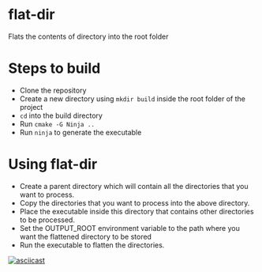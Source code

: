 # flat-dir

Flats the contents of directory into the root folder


# Steps to build

- Clone the repository
- Create a new directory using `mkdir build` inside the root folder of the project
- `cd` into the build directory
- Run `cmake -G Ninja ..` 
- Run `ninja` to generate the executable


# Using flat-dir

- Create a parent directory which will contain all the directories that you want to process.
- Copy the directories that you want to process into the above directory.
- Place the executable inside this directory that contains other directories to be processed.
- Set the OUTPUT_ROOT environment variable to the path where you want the flattened directory to be stored
- Run the executable to flatten the directories.

[![asciicast](https://asciinema.org/a/2Nj2smiSEOye6UAeD0509oXD8.svg)](https://asciinema.org/a/2Nj2smiSEOye6UAeD0509oXD8)
